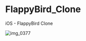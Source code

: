 # FlappyBird_Clone
iOS - FlappyBird Clone

![img_0377](https://cloud.githubusercontent.com/assets/16735725/26028454/b690b490-37ee-11e7-8644-0ac964ecbcb7.PNG)
